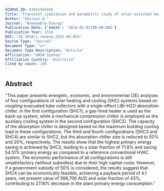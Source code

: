 ```yaml
---
SCOPUS_ID: 84941985600
Title: "Transient simulation and parametric study of solar-assisted heating and cooling absorption systems: An energetic, economic and environmental (3E) assessment"
Author: "Shirazi A."
Journal: "Renewable Energy"
Publication Date: {'$date': '2016-02-01T00:00:00Z'}
Publication Year: 2016
DOI: "10.1016/j.renene.2015.09.014"
Source Type: "Journal"
Document Type: "ar"
Document Type Description: "Article"
Affiliation: "UNSW Sydney"
Affiliation Country: "Australia"
Cited by count: 106
---
```


## Abstract
"This paper presents energetic, economic, and environmental (3E) analyses of four configurations of solar heating and cooling (SHC) systems based on coupling evacuated tube collectors with a single-effect LiBr-H2O absorption chiller. In the first configuration (SHC1), a gas-fired heater is used as the back-up system, while a mechanical compression chiller is employed as the auxiliary cooling system in the second configuration (SHC2). The capacity of the absorption chiller is designed based on the maximum building cooling load in these configurations. The third and fourth configurations (SHC3 and SHC4) are similar to SHC2, but the absorption chiller size is reduced to 50% and 20%, respectively. The results show that the highest primary energy saving is achieved by SHC2, leading to a solar fraction of 71.8% and saving 54.51% primary energy as compared to a reference conventional HVAC system. The economic performance of all configurations is still unsatisfactory (without subsidies) due to their high capital costs. However, if a government subsidy of 50% is considered, the results suggest that SHC4 can be economically feasible, achieving a payback period of 4.1 years, net present value of 568,700 AUD and solar fraction of 43%, contributing to 27.16% decrease in the plant primary energy consumption."
